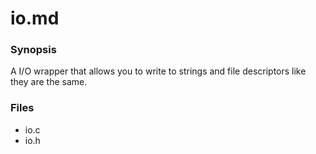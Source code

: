 # io.md
### Synopsis

A I/O wrapper that allows you to write to strings and file descriptors like they
are the same.

### Files

* io.c
* io.h

